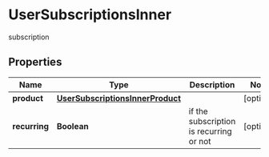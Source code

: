 

# UserSubscriptionsInner

subscription

## Properties

| Name | Type | Description | Notes |
|------------ | ------------- | ------------- | -------------|
|**product** | [**UserSubscriptionsInnerProduct**](UserSubscriptionsInnerProduct.md) |  |  [optional] |
|**recurring** | **Boolean** | if the subscription is recurring or not |  [optional] |



